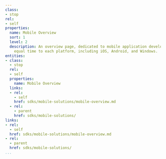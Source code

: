 ```yaml
---
class:
- stop
rel:
- self
properties:
  name: Mobile Overview
  sort: 1
  level: 2
  description: An overview page, dedicated to mobile application development, giving
    equal time to each platform, including iOS, Android, and Windows.
entities:
- class:
  - stop
  rel:
  - self
  properties:
    name: Mobile Overview
  links:
  - rel:
    - self
    href: sdks/mobile-solutions/mobile-overview.md
  - rel:
    - parent
    href: sdks/mobile-solutions/
links:
- rel:
  - self
  href: sdks/mobile-solutions/mobile-overview.md
- rel:
  - parent
  href: sdks/mobile-solutions/
...
```

